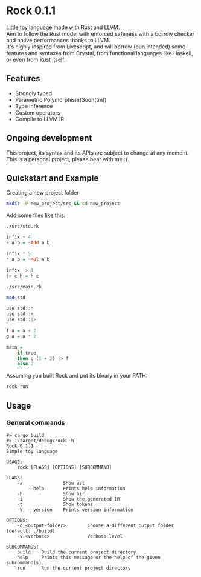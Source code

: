 # Rock 0.1.1

Little toy language made with Rust and LLVM.  
Aim to follow the Rust model with enforced safeness with a borrow checker and native performances thanks to LLVM.  
It's highly inspired from Livescript, and will borrow (pun intended) some features and syntaxes from Crystal, from functional languages like Haskell, or even from Rust itself.

## Features

- Strongly typed
- Parametric Polymorphism(Soon(tm))
- Type inference
- Custom operators
- Compile to LLVM IR

## Ongoing development

This project, its syntax and its APIs are subject to change at any moment. This is a personal project, please bear with me :)

## Quickstart and Example

Creating a new project folder

``` sh
mkdir -P new_project/src && cd new_project
```

Add some files like this:

`./src/std.rk`

``` haskell
infix + 4
+ a b = ~Add a b

infix * 5
* a b = ~Mul a b

infix |> 1
|> c h = h c
```

`./src/main.rk`

```haskell
mod std

use std::*
use std::+
use std::|>

f a = a + 2
g a = a * 2

main =
    if true
    then g (1 + 2) |> f 
    else 2
```

Assuming you built Rock and put its binary in your PATH:

``` sh
rock run
```

## Usage

### General commands

```
#> cargo build
#> ./target/debug/rock -h
Rock 0.1.1
Simple toy language

USAGE:
    rock [FLAGS] [OPTIONS] [SUBCOMMAND]

FLAGS:
    -a               Show ast
        --help       Prints help information
    -h               Show hir
    -i               Show the generated IR
    -t               Show tokens
    -V, --version    Prints version information

OPTIONS:
    -o <output-folder>        Choose a different output folder [default: ./build]
    -v <verbose>              Verbose level

SUBCOMMANDS:
    build    Build the current project directory
    help     Prints this message or the help of the given subcommand(s)
    run      Run the current project directory
```

